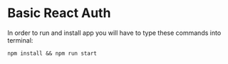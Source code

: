 # Basic React Auth 

In order to run and install app you will have to type these commands into terminal:

```
npm install && npm run start
```